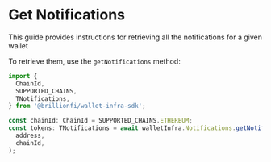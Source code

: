 # Get Notifications

This guide provides instructions for retrieving all the notifications for a given wallet

To retrieve them, use the `getNotifications` method:

```ts
import {
  ChainId,
  SUPPORTED_CHAINS,
  TNotifications,
} from '@brillionfi/wallet-infra-sdk';

const chainId: ChainId = SUPPORTED_CHAINS.ETHEREUM;
const tokens: TNotifications = await walletInfra.Notifications.getNotifications(
  address,
  chainId,
);
```
